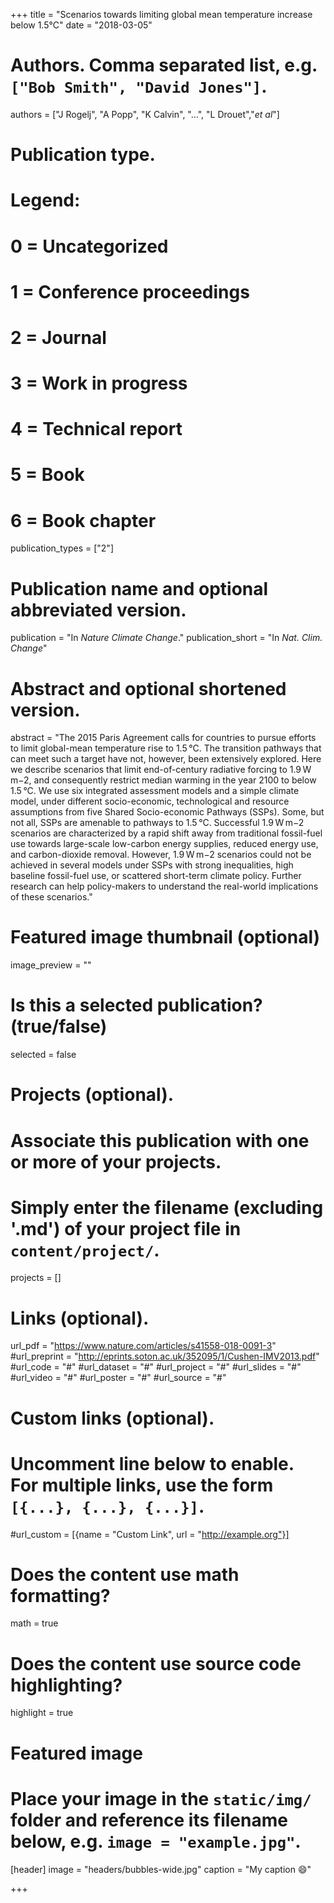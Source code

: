+++
title = "Scenarios towards limiting global mean temperature increase below 1.5°C"
date = "2018-03-05"

# Authors. Comma separated list, e.g. `["Bob Smith", "David Jones"]`.
authors = ["J Rogelj", "A Popp", "K Calvin", "...", "L Drouet","*et al*"]

# Publication type.
# Legend:
# 0 = Uncategorized
# 1 = Conference proceedings
# 2 = Journal
# 3 = Work in progress
# 4 = Technical report
# 5 = Book
# 6 = Book chapter
publication_types = ["2"]

# Publication name and optional abbreviated version.
publication = "In *Nature Climate Change*."
publication_short = "In *Nat. Clim. Change*"

# Abstract and optional shortened version.
abstract = "The 2015 Paris Agreement calls for countries to pursue efforts to limit global-mean temperature rise to 1.5 °C. The transition pathways that can meet such a target have not, however, been extensively explored. Here we describe scenarios that limit end-of-century radiative forcing to 1.9 W m−2, and consequently restrict median warming in the year 2100 to below 1.5 °C. We use six integrated assessment models and a simple climate model, under different socio-economic, technological and resource assumptions from five Shared Socio-economic Pathways (SSPs). Some, but not all, SSPs are amenable to pathways to 1.5 °C. Successful 1.9 W m−2 scenarios are characterized by a rapid shift away from traditional fossil-fuel use towards large-scale low-carbon energy supplies, reduced energy use, and carbon-dioxide removal. However, 1.9 W m−2 scenarios could not be achieved in several models under SSPs with strong inequalities, high baseline fossil-fuel use, or scattered short-term climate policy. Further research can help policy-makers to understand the real-world implications of these scenarios." 

# Featured image thumbnail (optional)
image_preview = ""

# Is this a selected publication? (true/false)
selected = false

# Projects (optional).
#   Associate this publication with one or more of your projects.
#   Simply enter the filename (excluding '.md') of your project file in `content/project/`.
projects = []

# Links (optional).
url_pdf = "https://www.nature.com/articles/s41558-018-0091-3"
#url_preprint = "http://eprints.soton.ac.uk/352095/1/Cushen-IMV2013.pdf"
#url_code = "#"
#url_dataset = "#"
#url_project = "#"
#url_slides = "#"
#url_video = "#"
#url_poster = "#"
#url_source = "#"

# Custom links (optional).
#   Uncomment line below to enable. For multiple links, use the form `[{...}, {...}, {...}]`.
#url_custom = [{name = "Custom Link", url = "http://example.org"}]

# Does the content use math formatting? 
math = true

# Does the content use source code highlighting?
highlight = true

# Featured image
# Place your image in the `static/img/` folder and reference its filename below, e.g. `image = "example.jpg"`.
[header]
image = "headers/bubbles-wide.jpg"
caption = "My caption :smile:"

+++


